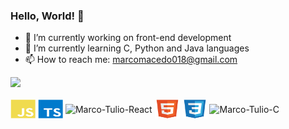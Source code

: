 ### Hello, World! 👋

- 🔭 I’m currently working on front-end development
- 🌱 I’m currently learning C, Python and Java languages
- 📫 How to reach me: marcomacedo018@gmail.com

<picture>
<source
  srcset="https://github-readme-stats.vercel.app/api?username=tuliomarco&show_icons=true&theme=dark"
  media="(prefers-color-scheme: dark)"
/>
<source
  srcset="https://github-readme-stats.vercel.app/api?username=tuliomarco&show_icons=true"
  media="(prefers-color-scheme: light), (prefers-color-scheme: no-preference)"
/>
<img src="https://github-readme-stats.vercel.app/api?username=tuliomarco&show_icons=true" />
</picture>


<div style="display: inline_block"><br>
  <img align="center" alt="Marco-Tulio-Js" height="30" width="40" src="https://raw.githubusercontent.com/devicons/devicon/master/icons/javascript/javascript-plain.svg">
  <img align="center" alt="Marco-Tulio-Ts" height="30" width="40" src="https://raw.githubusercontent.com/devicons/devicon/master/icons/typescript/typescript-plain.svg">
  <img align="center" alt="Marco-Tulio-React" height="30" width="40" src="https://cdn.jsdelivr.net/gh/devicons/devicon/icons/angularjs/angularjs-original.svg">
  <img align="center" alt="Marco-Tulio-HTML" height="30" width="40" src="https://raw.githubusercontent.com/devicons/devicon/master/icons/html5/html5-original.svg">
  <img align="center" alt="Marco-Tulio-CSS" height="30" width="40" src="https://raw.githubusercontent.com/devicons/devicon/master/icons/css3/css3-original.svg">
  <img align="center" alt="Marco-Tulio-C" height="30" width="40" src="https://cdn.jsdelivr.net/gh/devicons/devicon/icons/c/c-original.svg">
</div>
